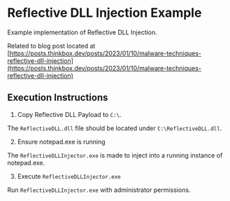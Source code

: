 # Reflective DLL Injection Example

Example implementation of Reflective DLL Injection.

Related to blog post located at [https://posts.thinkbox.dev/posts/2023/01/10/malware-techniques-reflective-dll-injection](https://posts.thinkbox.dev/posts/2023/01/10/malware-techniques-reflective-dll-injection)

## Execution Instructions

1. Copy Reflective DLL Payload to `C:\`.

The `ReflectiveDLL.dll` file should be located under `C:\ReflectiveDLL.dll`.

2. Ensure notepad.exe is running

The `ReflectiveDLLInjector.exe` is made to inject into a running instance of notepad.exe.

3. Execute `ReflectiveDLLInjector.exe`

Run `ReflectiveDLLInjector.exe` with administrator permissions.
